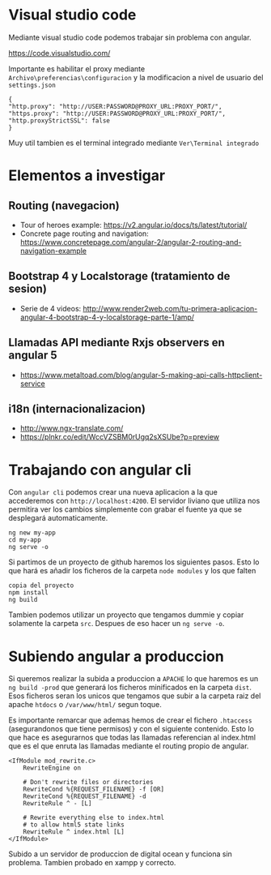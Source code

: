 
Visual studio code
==================
Mediante visual studio code podemos trabajar sin problema con angular.

https://code.visualstudio.com/

Importante es habilitar el proxy mediante `Archivo\preferencias\configuracion` y la modificacion a nivel de usuario del `settings.json`
```
{
"http.proxy": "http://USER:PASSWORD@PROXY_URL:PROXY_PORT/",
"https.proxy": "http://USER:PASSWORD@PROXY_URL:PROXY_PORT/",
"http.proxyStrictSSL": false
}
```

Muy util tambien es el terminal integrado mediante `Ver\Terminal integrado`

Elementos a investigar
======================

Routing (navegacion)
--------------------
- Tour of heroes example: https://v2.angular.io/docs/ts/latest/tutorial/
- Concrete page routing and navigation: https://www.concretepage.com/angular-2/angular-2-routing-and-navigation-example

Bootstrap 4 y Localstorage (tratamiento de sesion)
---------------------------------------------------
- Serie de 4 videos: http://www.render2web.com/tu-primera-aplicacion-angular-4-bootstrap-4-y-localstorage-parte-1/amp/

Llamadas API mediante Rxjs observers en angular 5
-------------------------------------------------
- https://www.metaltoad.com/blog/angular-5-making-api-calls-httpclient-service

i18n (internacionalizacion)
---------------------------
- http://www.ngx-translate.com/
- https://plnkr.co/edit/WccVZSBM0rUgq2sXSUbe?p=preview

Trabajando con angular cli
==========================
Con `angular cli` podemos crear una nueva aplicacion a la que accederemos con `http://localhost:4200`.
El servidor liviano que utiliza nos permitira ver los cambios simplemente con grabar el fuente ya que se desplegará automaticamente.
```
ng new my-app
cd my-app
ng serve -o
```

Si partimos de un proyecto de github haremos los siguientes pasos.
Esto lo que hará es añadir los ficheros de la carpeta `node modules` y los que falten
```
copia del proyecto
npm install
ng build
```

Tambien podemos utilizar un proyecto que tengamos dummie y copiar solamente la carpeta `src`.
Despues de eso hacer un `ng serve -o`.


Subiendo angular a produccion
=============================
Si queremos realizar la subida a produccion a `APACHE` lo que haremos es un `ng build -prod` que generará los ficheros minificados en la carpeta `dist`.
Esos ficheros seran los unicos que tengamos que subir a la carpeta raiz del apache `htdocs` o `/var/www/html/` segun toque.

Es importante remarcar que ademas hemos de crear el fichero `.htaccess` (asegurandonos que tiene permisos) y con el siguiente contenido.
Esto lo que hace es asegurarnos que todas las llamadas referencian al index.html que es el que enruta las llamadas mediante el routing
propio de angular.
```
<IfModule mod_rewrite.c>
    RewriteEngine on

    # Don't rewrite files or directories
    RewriteCond %{REQUEST_FILENAME} -f [OR]
    RewriteCond %{REQUEST_FILENAME} -d
    RewriteRule ^ - [L]

    # Rewrite everything else to index.html
    # to allow html5 state links
    RewriteRule ^ index.html [L]
</IfModule>
```

Subido a un servidor de produccion de digital ocean y funciona sin problema.
Tambien probado en xampp y correcto.
